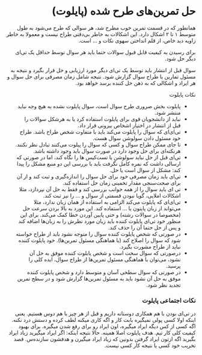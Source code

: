 <div dir="rtl">

# حل تمرین‌های طرح شده (پایلوت)

همانطور که در قسمت تمرین‌ خوب مطرح شد، هر سوالی که طرح می‌شود به طول متوسط ۱ تا ۲ اشکال دارد. این اشکالات به خاطر بی‌دقتی طراح نیست و معمولا به خاطر زاویه دید خاص، از قلم انداختن سهوی نکات و ... است.

برای رسیدن به کیفیت قابل قبول سوالات حتما باید هر سوال توسط حداقل یک تی‌ای دیگر حل شود.

سوال قبل از انتشار باید توسط یک تی‌ای دیگر مورد ارزیابی و حل قرار بگیرد و نتیجه به مسئول تمارین یا طراح سوال گزارش شود. نتیجه شامل زمان مصرفی برای حل سوال و هر ایراد و اشکالی که به ذهن حل کننده برسد خواهد بود.

نکات پایلوت

- پایلوت بخش ضروری طرح سوال است، سوال پایلوت نشده به هیچ وجه نباید منتشر شود.
- نباید از دانشجویان قوی برای پایلوت استفاده کرد یا به هرشکل سوالات را قبل از انتشار در اختیار اشخاص بیرونی قرار داد.
- تی‌ای‌ای که سوال را پایلوت می‌کند باید با متفاوت شخص طراح باشد. طراح خود مسئول دادن سولوشن سوال هست.
- تا جای ممکن طراح سوال و کسی که سوال را پیلوت می‌کنند تبادل نظر نکنند. هرنکته‌ای برای حل وجود دارد در صورت سوال باید وجود داشته باشد.
- تی‌ای قبل از حل نباید سولوشن یا تست‌کیس ها را نگاه کند، اما در صورتی که ارسالی داشت که نمره کامل نگرفت باید با بررسی این دو منبع مشکل را پیدا کند: مشکل از سوال است یا حل.
- تی‌ای باید زمان مصرفی خود برای حل سوال را اندازه‌گیری و ثبت کند و از آن برای صحت‌سنجی مقدار تخمینی زمان حل استفاده کند.
- تی ای باید سوال را از همه جوانب بررسی کند و فقط به حل آن نپردازد، مثلا اشکالات املایی، گویا نبودن قسمتی از سوال و ... را نیز ثبت کند.
- تی‌ای‌ای که پایلوت می‌کند الزامی به استفاده از همان زبان ندارد، مثلا می‌تواند از زبان پایتون یا ... استفاده کند. این مورد به بالا بردن سرعت حل (مخصوصا در سوالات رشته) و حتی پایین آوردن خطا کمک می‌کند. برای این منظور خود تی‌ای پایلوت کننده باید زبان مورد نظرش را به زبان‌ها اضافه کند و پس از حل حتما آن را حذف کند.
- در صورتی که شخص پایلوت کننده سوال را متوجه نشود باید از طراح خواسته شود که سوال را اصلاح کند (با هماهنگی مسئول تمرین‌ها). خود پایلوت کننده نباید از طراح مشورت بگیرد.
- درصورتی که سوال سخت است و شخص پایلوت کننده موفق به حل آن نشود، می‌توان با هماهنگی مسئول تمرین‌ها از طراح سوال، ایده کلی را پرسید.
- در صورتی که سوال سطحی آسان و متوسط دارد و شخص پایلوت کننده موفق به حل آن نشود باید به مسئول تمرین‌ها گزارش شود و در سطح تمرین تجدید نظر شود.





### نکات اجتماعی پایلوت

در تی‌ای بودن با هم همکاری دوستانه داریم و قبل از هر چیز با هم دوس هستیم. 
یعنی اینکه اولا کسی پولی نمیگیره بابت کار و اگه کاری میکنه لطف کرده و دستش درد نکنه.
اگه کسی از کس دیگه ایراد میگیره، اون ایراد رو برای رفع شدن میگیره. برای بهبود کیفیت کلی کار تیم. هدف پایلوت اصلا همینه.
حالا نتیجه اینکه: اگر ایراد میگیرید زیاد ایراد بگیرید
اگه ازتون ایراد گرفتن بدونین که زیاد ایراد میگیرن و هدفشون سازنده‌س. قصد تخریب خود کسی یا نتیجه کار کسی نیست. 





</div>
